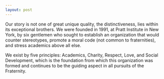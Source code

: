 ```yaml
---
layout: post
---
```

Our story is not one of great unique quality, the distinctiveness, lies within its exceptional brothers. We were founded in 1991, at Pratt Institute in New York, by six gentlemen who sought to establish an organization that would counter stereotypes, promote a moral code (not common to fraternities), and stress academics above all else. 

We exist by five principles: Academics, Charity, Respect, Love, and Social Development, which is the foundation from which this organization was formed and continues to be the guiding aspect in all pursuits of the Fraternity.
